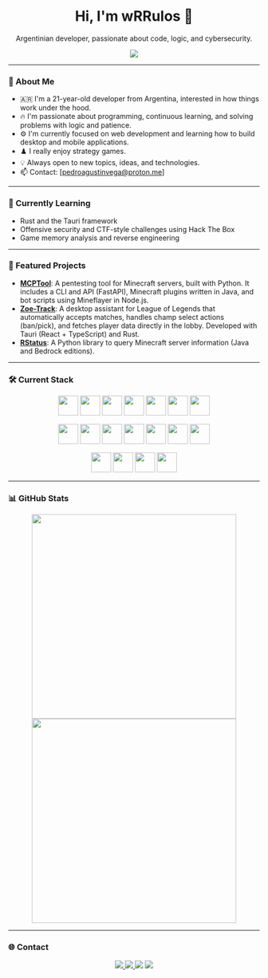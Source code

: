 <h1 align="center">Hi, I'm wRRulos 👋</h1>
<p align="center">Argentinian developer, passionate about code, logic, and cybersecurity.</p>

<p align="center">
  <img src="https://a-static.besthdwallpaper.com/sunset-anime-scenery-wallpaper-2304x864-76301_86.jpg" />
</p>

---

### 🧠 About Me

- 🇦🇷 I'm a 21-year-old developer from Argentina, interested in how things work under the hood.
- 🔥 I'm passionate about programming, continuous learning, and solving problems with logic and patience.
- ⚙️ I'm currently focused on web development and learning how to build desktop and mobile applications.
- ♟️ I really enjoy strategy games.
- 💡 Always open to new topics, ideas, and technologies.
- 📫 Contact: [pedroagustinvega@proton.me]

---

### 🌱 Currently Learning

- Rust and the Tauri framework
- Offensive security and CTF-style challenges using Hack The Box
- Game memory analysis and reverse engineering 
---

### 🚀 Featured Projects

- [**MCPTool**](https://mcptool.net): A pentesting tool for Minecraft servers, built with Python. It includes a CLI and API (FastAPI), Minecraft plugins written in Java, and bot scripts using Mineflayer in Node.js.
- [**Zoe-Track**](https://github.com/wrrulosdev/zoe-track): A desktop assistant for League of Legends that automatically accepts matches, handles champ select actions (ban/pick), and fetches player data directly in the lobby. Developed with Tauri (React + TypeScript) and Rust.
- [**RStatus**](https://github.com/wrrulosdev/rstatus): A Python library to query Minecraft server information (Java and Bedrock editions).
---

### 🛠️ Current Stack

<p align="center">
  <img src="https://cdn.jsdelivr.net/gh/devicons/devicon/icons/python/python-original.svg" width="40" />
  <img src="https://cdn.jsdelivr.net/gh/devicons/devicon/icons/html5/html5-original.svg" width="40" />
  <img src="https://cdn.jsdelivr.net/gh/devicons/devicon/icons/css3/css3-original.svg" width="40" />
  <img src="https://cdn.jsdelivr.net/gh/devicons/devicon/icons/javascript/javascript-original.svg" width="40" />
  <img src="https://cdn.jsdelivr.net/gh/devicons/devicon/icons/typescript/typescript-original.svg" width="40" />
  <img src="https://cdn.jsdelivr.net/gh/devicons/devicon/icons/java/java-original.svg" width="40" />
  <img src="https://cdn.jsdelivr.net/gh/devicons/devicon/icons/rust/rust-original.svg" width="40" />
</p>
<p align="center">
  <img src="https://cdn.jsdelivr.net/gh/devicons/devicon/icons/fastapi/fastapi-original.svg" width="40" />
  <img src="https://cdn.jsdelivr.net/gh/devicons/devicon/icons/flask/flask-original.svg" width="40" />
  <img src="https://cdn.jsdelivr.net/gh/devicons/devicon/icons/react/react-original.svg" width="40" />
  <img src="https://cdn.jsdelivr.net/gh/devicons/devicon/icons/astro/astro-original.svg" width="40" />
  <img src="https://cdn.jsdelivr.net/gh/devicons/devicon/icons/express/express-original.svg" width="40" />
  <img src="https://cdn.jsdelivr.net/gh/devicons/devicon/icons/electron/electron-original.svg" width="40" />
  <img src="https://cdn.jsdelivr.net/gh/devicons/devicon/icons/tauri/tauri-original.svg" width="40" />
</p>
<p align="center">
  <img src="https://flet.dev/img/logo.svg" width="40" />
  <img src="https://images.icon-icons.com/2699/PNG/512/minecraft_logo_icon_168974.png" width="40" />
  <img src="https://cdn.jsdelivr.net/gh/devicons/devicon/icons/linux/linux-original.svg" width="40" />
  <img src="https://cdn.jsdelivr.net/gh/devicons/devicon/icons/git/git-original.svg" width="40" />
</p>

---

### 📊 GitHub Stats

<p align="center">
  <img src="https://github-readme-stats.vercel.app/api?username=wrrulosdev&show_icons=true&theme=tokyonight&hide_title=true&hide_border=true&count_private=true&hide=issues" width="410" />
  <img src="https://github-readme-stats.vercel.app/api/top-langs/?username=wrrulosdev&layout=compact&theme=tokyonight&hide_border=true" width="410" />
</p>

---

### 🌐 Contact

<p align="center">
  <a href="mailto:pedroagustinvega@proton.me">
    <img src="https://img.shields.io/badge/email-D14836?style=flat-square&logo=gmail&logoColor=white" />
  </a>
  <a href="https://www.linkedin.com/in/pedroagustinvega" target="_blank">
    <img src="https://img.shields.io/badge/linkedin-0A66C2?style=flat-square&logo=linkedin&logoColor=white" />
  </a>
  <img src="https://img.shields.io/badge/discord-pedroagustinvega-5865F2?style=flat-square&logo=discord&logoColor=white" />
  <a href="https://tryhackme.com/p/wrrulos" target="_blank">
    <img src="https://img.shields.io/badge/TryHackMe-212121?style=flat-square&logo=tryhackme&logoColor=white" />
  </a>
</p>
